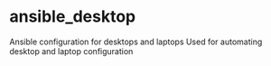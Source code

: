 # ansible_desktop
Ansible configuration for desktops and laptops
Used for automating desktop and laptop configuration
